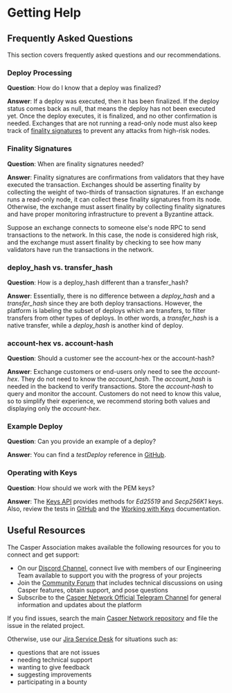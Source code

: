 # Getting Help

## Frequently Asked Questions

This section covers frequently asked questions and our recommendations.

### Deploy Processing

**Question**: How do I know that a deploy was finalized?

**Answer**: If a deploy was executed, then it has been finalized. If the deploy status comes back as null, that means the deploy has not been executed yet. Once the deploy executes, it is finalized, and no other confirmation is needed. Exchanges that are not running a read-only node must also keep track of [finality signatures](#finality-signatures) to prevent any attacks from high-risk nodes.

### Finality Signatures

**Question**: When are finality signatures needed?

**Answer**: Finality signatures are confirmations from validators that they have executed the transaction. Exchanges should be asserting finality by collecting the weight of two-thirds of transaction signatures. If an exchange runs a read-only node, it can collect these finality signatures from its node. Otherwise, the exchange must assert finality by collecting finality signatures and have proper monitoring infrastructure to prevent a Byzantine attack.

Suppose an exchange connects to someone else's node RPC to send transactions to the network. In this case, the node is considered high risk, and the exchange must assert finality by checking to see how many validators have run the transactions in the network.

### deploy_hash vs. transfer_hash

**Question**: How is a deploy_hash different than a transfer_hash?

**Answer**: Essentially, there is no difference between a _deploy_hash_ and a _transfer_hash_ since they are both deploy transactions. However, the platform is labeling the subset of deploys which are transfers, to filter transfers from other types of deploys. In other words, a _transfer_hash_ is a native transfer, while a _deploy_hash_ is another kind of deploy.

### account-hex vs. account-hash

**Question**: Should a customer see the account-hex or the account-hash?

**Answer**: Exchange customers or end-users only need to see the _account-hex_. They do not need to know the _account_hash_. The _account_hash_ is needed in the backend to verify transactions. Store the _account-hash_ to query and monitor the account. Customers do not need to know this value, so to simplify their experience, we recommend storing both values and displaying only the _account-hex_.

### Example Deploy

**Question**: Can you provide an example of a deploy?

**Answer**: You can find a _testDeploy_ reference in [GitHub](https://github.com/casper-ecosystem/casper-js-sdk/blob/next/test/lib/DeployUtil.test.ts#L5).

### Operating with Keys

**Question**: How should we work with the PEM keys?

**Answer**: The [Keys API](https://casper-ecosystem.github.io/casper-js-sdk/next/modules/_lib_keys_.html) provides methods for _Ed25519_ and _Secp256K1_ keys. Also, review the tests in [GitHub](https://github.com/casper-ecosystem/casper-js-sdk/blob/next/test/lib/Keys.test.ts#L39) and the [Working with Keys](https://docs.casperlabs.io/en/latest/dapp-dev-guide/keys.html) documentation.

## Useful Resources

The Casper Association makes available the following resources for you to connect and get support:

-   On our [Discord Channel](https://discordapp.com/invite/mpZ9AYD), connect live with members of our Engineering Team available to support you with the progress of your projects
-   Join the [Community Forum](https://forums.casperlabs.io/) that includes technical discussions on using Casper features, obtain support, and pose questions
-   Subscribe to the [Casper Network Official Telegram Channel](https://t.me/casperblockchain) for general information and updates about the platform

If you find issues, search the main [Casper Network repository](https://github.com/casper-network) and file the issue in the related project.

Otherwise, use our [Jira Service Desk](https://casperlabs.atlassian.net/servicedesk) for situations such as:

-   questions that are not issues
-   needing technical support
-   wanting to give feedback
-   suggesting improvements
-   participating in a bounty
